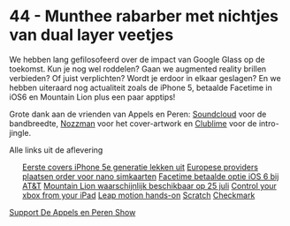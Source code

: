 # 44 - Munthee rabarber met nichtjes van dual layer veetjes

<p>We hebben lang gefilosofeerd over de impact van Google Glass op de toekomst. Kun je nog wel roddelen? Gaan we augmented reality brillen verbieden? Of juist verplichten? Wordt je erdoor in elkaar geslagen? En we hebben uiteraard nog actualiteit zoals de iPhone 5, betaalde Facetime in iOS6 en Mountain Lion plus een paar apptips!</p>

<p>Grote dank aan de vrienden van Appels en Peren: <a href="http://soundcloud.com/" title="SoundCloud - Share Your Sounds">Soundcloud</a> voor de bandbreedte, <a href="http://www.nozzman.com/" title="Nozzman">Nozzman</a> voor het cover-artwork en <a href="http://twitter.com/#!/clublime" title="Twitter Clublime">Clublime</a> voor de intro-jingle.</p>

<p>Alle links uit de aflevering</p>

<ul><a href="http://9to5mac.com/2012/07/18/next-gen-iphone-cases-come-rolling-in-gallery/">Eerste covers iPhone 5e generatie lekken uit</a>
<a href="http://9to5mac.com/2012/07/16/report-european-carriers-placing-nano-sim-orders-in-anticipation-of-next-gen-iphone-launch/">Europese providers plaatsen order voor nano simkaarten</a>
<a href="http://9to5mac.com/2012/07/16/att-appears-set-to-control-and-charge-for-facetime-over-cellular-in-ios-6/">Facetime betaalde optie iOS 6 bij AT&amp;T</a>
<a href="http://9to5mac.com/2012/07/15/apple-store-overnights-happening-july-24-mountain-lion-launch-the-next-day/">Mountain Lion waarschijnlijk beschikbaar op 25 juli</a>
<a href="http://www.theverge.com/2012/7/17/3164125/my-xbox-live-app-ipad-control-companion">Control your xbox from your iPad</a>
<a href="http://www.theverge.com/2012/6/26/3118592/leap-motion-gesture-controls">Leap motion hands-on</a>
<a href="http://clk.tradedoubler.com/click?p=24371&amp;a=2052533&amp;g=11696689&amp;url=http://itunes.apple.com/nl/app/scratch-your-quick-input-notepad/id533320655?mt=8">Scratch</a>
<a href="http://clk.tradedoubler.com/click?p=24371&amp;a=2052533&amp;g=11696689&amp;url=http://itunes.apple.com/nl/app/checkmark/id524873453?mt=8">Checkmark</a>
</ul><p><a href="https://www.patreon.com/appelsenperenshow" rel="payment">Support De Appels en Peren Show</a></p>